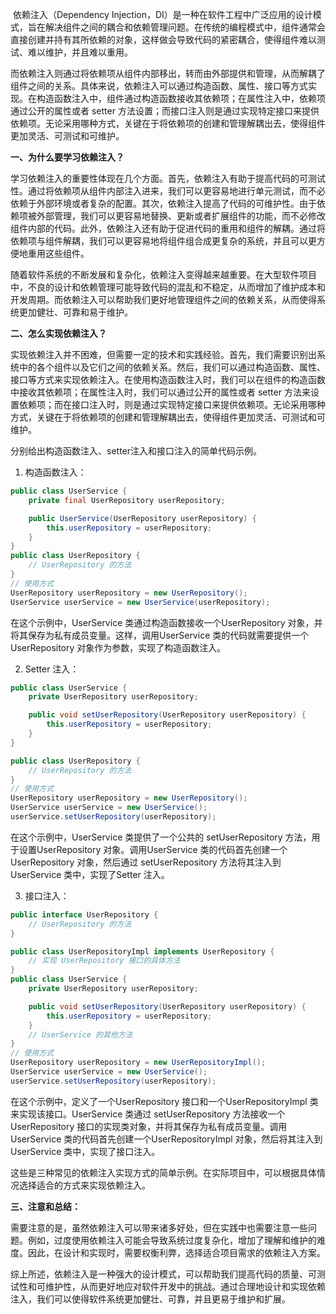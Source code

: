 ​       依赖注入（Dependency Injection，DI）是一种在软件工程中广泛应用的设计模式，旨在解决组件之间的耦合和依赖管理问题。在传统的编程模式中，组件通常会直接创建并持有其所依赖的对象，这样做会导致代码的紧密耦合，使得组件难以测试、难以维护，并且难以重用。

​        而依赖注入则通过将依赖项从组件内部移出，转而由外部提供和管理，从而解耦了组件之间的关系。具体来说，依赖注入可以通过构造函数、属性、接口等方式实现。在构造函数注入中，组件通过构造函数接收其依赖项；在属性注入中，依赖项通过公开的属性或者 setter 方法设置；而接口注入则是通过实现特定接口来提供依赖项。无论采用哪种方式，关键在于将依赖项的创建和管理解耦出去，使得组件更加灵活、可测试和可维护。

**一、为什么要学习依赖注入？**

​        学习依赖注入的重要性体现在几个方面。首先，依赖注入有助于提高代码的可测试性。通过将依赖项从组件内部注入进来，我们可以更容易地进行单元测试，而不必依赖于外部环境或者复杂的配置。其次，依赖注入提高了代码的可维护性。由于依赖项被外部管理，我们可以更容易地替换、更新或者扩展组件的功能，而不必修改组件内部的代码。此外，依赖注入还有助于促进代码的重用和组件的解耦。通过将依赖项与组件解耦，我们可以更容易地将组件组合成更复杂的系统，并且可以更方便地重用这些组件。

​        随着软件系统的不断发展和复杂化，依赖注入变得越来越重要。在大型软件项目中，不良的设计和依赖管理可能导致代码的混乱和不稳定，从而增加了维护成本和开发周期。而依赖注入可以帮助我们更好地管理组件之间的依赖关系，从而使得系统更加健壮、可靠和易于维护。

**二、怎么实现依赖注入？**

​       实现依赖注入并不困难，但需要一定的技术和实践经验。首先，我们需要识别出系统中的各个组件以及它们之间的依赖关系。然后，我们可以通过构造函数、属性、接口等方式来实现依赖注入。在使用构造函数注入时，我们可以在组件的构造函数中接收其依赖项；在属性注入时，我们可以通过公开的属性或者 setter 方法来设置依赖项；而在接口注入时，则是通过实现特定接口来提供依赖项。无论采用哪种方式，关键在于将依赖项的创建和管理解耦出去，使得组件更加灵活、可测试和可维护。

分别给出构造函数注入、setter注入和接口注入的简单代码示例。

1. 构造函数注入：

```java
public class UserService {
    private final UserRepository userRepository;

    public UserService(UserRepository userRepository) {
        this.userRepository = userRepository;
    }
}
public class UserRepository {
    // UserRepository 的方法
}
// 使用方式
UserRepository userRepository = new UserRepository();
UserService userService = new UserService(userRepository);
```

在这个示例中，UserService 类通过构造函数接收一个UserRepository 对象，并将其保存为私有成员变量。这样，调用UserService 类的代码就需要提供一个UserRepository 对象作为参数，实现了构造函数注入。

2. Setter 注入：

```java
public class UserService {
    private UserRepository userRepository;

    public void setUserRepository(UserRepository userRepository) {
        this.userRepository = userRepository;
    }
}

public class UserRepository {
    // UserRepository 的方法
}
// 使用方式
UserRepository userRepository = new UserRepository();
UserService userService = new UserService();
userService.setUserRepository(userRepository);
```

在这个示例中，UserService 类提供了一个公共的 setUserRepository 方法，用于设置UserRepository 对象。调用UserService 类的代码首先创建一个UserRepository 对象，然后通过 setUserRepository 方法将其注入到UserService 类中，实现了Setter 注入。

3. 接口注入：

```java
public interface UserRepository {
    // UserRepository 的方法
}

public class UserRepositoryImpl implements UserRepository {
    // 实现 UserRepository 接口的具体方法
}
public class UserService {
    private UserRepository userRepository;

    public void setUserRepository(UserRepository userRepository) {
        this.userRepository = userRepository;
    }
    // UserService 的其他方法
}
// 使用方式
UserRepository userRepository = new UserRepositoryImpl();
UserService userService = new UserService();
userService.setUserRepository(userRepository);
```

在这个示例中，定义了一个UserRepository 接口和一个UserRepositoryImpl 类来实现该接口。UserService 类通过 setUserRepository 方法接收一个UserRepository 接口的实现类对象，并将其保存为私有成员变量。调用UserService 类的代码首先创建一个UserRepositoryImpl 对象，然后将其注入到UserService 类中，实现了接口注入。

这些是三种常见的依赖注入实现方式的简单示例。在实际项目中，可以根据具体情况选择适合的方式来实现依赖注入。

**三、注意和总结：**

​       需要注意的是，虽然依赖注入可以带来诸多好处，但在实践中也需要注意一些问题。例如，过度使用依赖注入可能会导致系统过度复杂化，增加了理解和维护的难度。因此，在设计和实现时，需要权衡利弊，选择适合项目需求的依赖注入方案。

​       综上所述，依赖注入是一种强大的设计模式，可以帮助我们提高代码的质量、可测试性和可维护性，从而更好地应对软件开发中的挑战。通过合理地设计和实现依赖注入，我们可以使得软件系统更加健壮、可靠，并且更易于维护和扩展。